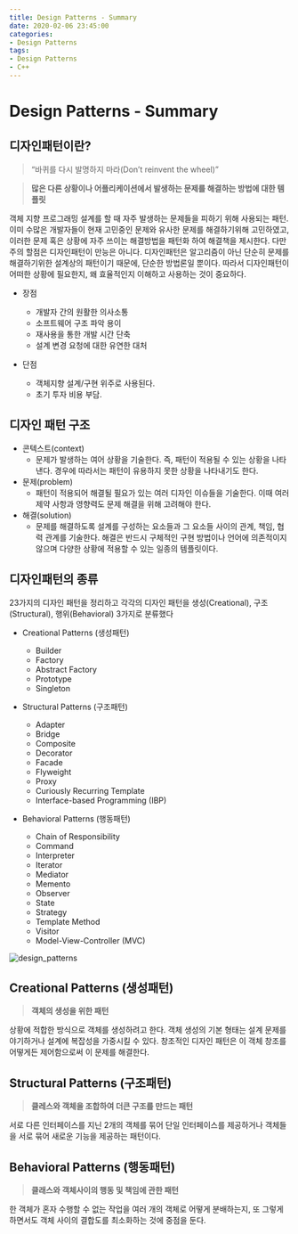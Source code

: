 ```yaml
---
title: Design Patterns - Summary
date: 2020-02-06 23:45:00
categories:
- Design Patterns
tags:
- Design Patterns
- C++
---
```


# Design Patterns - Summary

## 디자인패턴이란?
> “바퀴를 다시 발명하지 마라(Don’t reinvent the wheel)”

> **많은 다른 상황이나 어플리케이션에서 발생하는 문제를 해결하는 방법에 대한 템플릿**

객체 지향 프로그래밍 설계를 할 때 자주 발생하는 문제들을 피하기 위해 사용되는 패턴.
이미 수많은 개발자들이 현재 고민중인 문제와 유사한 문제를 해결하기위해 고민하였고, 이러한 문제 혹은 상황에 자주 쓰이는 해결방법을 패턴화 하여 해결책을 제시한다. 
다만 주의 할점은 디자인패턴이 만능은 아니다. 디자인패턴은 알고리즘이 아닌 단순히 문제를 해결하기위한 설계상의 패턴이기 때문에, 단순한 방법론일 뿐이다.
따라서 디자인패턴이 어떠한 상황에 필요한지, 왜 효율적인지 이해하고 사용하는 것이 중요하다.

  - 장점
    - 개발자 간의 원활한 의사소통
    - 소프트웨어 구조 파악 용이
    - 재사용을 통한 개발 시간 단축
    - 설계 변경 요청에 대한 유연한 대처

  - 단점
    - 객체지향 설계/구현 위주로 사용된다.
    - 초기 투자 비용 부담.

## 디자인 패턴 구조

  - 콘텍스트(context)
      - 문제가 발생하는 여어 상황을 기술한다. 즉, 패턴이 적용될 수 있는 상황을 나타낸다. 
      경우에 따라서는 패턴이 유용하지 못한 상황을 나타내기도 한다.
  - 문제(problem)
      - 패턴이 적용되어 해결될 필요가 있는 여러 디자인 이슈들을 기술한다.
        이때 여러 제약 사항과 영향력도 문제 해결을 위해 고려해야 한다.
  - 해결(solution)
      - 문제를 해결하도록 설계를 구성하는 요소들과 그 요소들 사이의 관계, 책임, 협력 관계를 기술한다.
        해결은 반드시 구체적인 구현 방법이나 언어에 의존적이지 않으며 다양한 상황에 적용할 수 있는 일종의 템플릿이다.

## 디자인패턴의 종류

23가지의 디자인 패턴을 정리하고 각각의 디자인 패턴을 생성(Creational), 구조(Structural), 행위(Behavioral) 3가지로 분류했다

  - Creational Patterns (생성패턴)
    - Builder 
    - Factory
    - Abstract Factory
    - Prototype
    - Singleton
    
  - Structural Patterns (구조패턴)
    - Adapter
    - Bridge
    - Composite
    - Decorator
    - Facade
    - Flyweight
    - Proxy
    - Curiously Recurring Template
    - Interface-based Programming (IBP)

  - Behavioral Patterns (행동패턴)
    - Chain of Responsibility
    - Command
    - Interpreter
    - Iterator
    - Mediator
    - Memento
    - Observer
    - State
    - Strategy
    - Template Method
    - Visitor
    - Model-View-Controller (MVC)

![design_patterns](https://gmlwjd9405.github.io/images/design-pattern/types-of-designpattern.png)

## Creational Patterns (생성패턴)
 > **객체의 생성을 위한 패턴**
 
상황에 적합한 방식으로 객체를 생성하려고 한다. 객체 생성의 기본 형태는 설계 문제를 야기하거나 설계에 복잡성을 가중시킬 수 있다. 
창조적인 디자인 패턴은 이 객체 창조를 어떻게든 제어함으로써 이 문제를 해결한다.

## Structural Patterns (구조패턴)
 > **클레스와 객체을 조합하여 더큰 구조를 만드는 패턴**
 
서로 다른 인터페이스를 지닌 2개의 객체를 묶어 단일 인터페이스를 제공하거나 객체들을 서로 묶어 새로운 기능을 제공하는 패턴이다.

## Behavioral Patterns (행동패턴)
 > **클래스와 객체사이의 행동 및 책임에 관한 패턴**

한 객체가 혼자 수행할 수 없는 작업을 여러 개의 객체로 어떻게 분배하는지, 또 그렇게 하면서도 객체 사이의 결합도를 최소화하는 것에 중점을 둔다.

